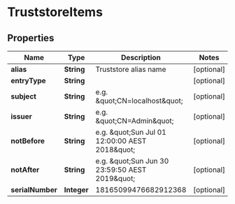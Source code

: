 

# TruststoreItems

## Properties

Name | Type | Description | Notes
------------ | ------------- | ------------- | -------------
**alias** | **String** | Truststore alias name |  [optional]
**entryType** | **String** |  |  [optional]
**subject** | **String** | e.g. \&quot;CN&#x3D;localhost\&quot; |  [optional]
**issuer** | **String** | e.g. \&quot;CN&#x3D;Admin\&quot; |  [optional]
**notBefore** | **String** | e.g. \&quot;Sun Jul 01 12:00:00 AEST 2018\&quot; |  [optional]
**notAfter** | **String** | e.g. \&quot;Sun Jun 30 23:59:50 AEST 2019\&quot; |  [optional]
**serialNumber** | **Integer** | 18165099476682912368 |  [optional]



